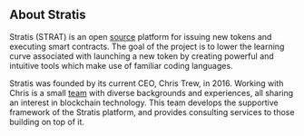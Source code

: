 ## About Stratis

Stratis (STRAT) is an open [source](https://github.com/stratisproject/StratisBitcoinFullNode) platform for issuing new tokens and executing smart contracts. The goal of the project is to lower the learning curve associated with launching a new token by creating powerful and intuitive tools which make use of familiar coding languages.

Stratis was founded by its current CEO, Chris Trew, in 2016. Working with Chris is a small [team](https://stratisplatform.com/team/) with diverse backgrounds and experiences, all sharing an interest in blockchain technology. This team develops the supportive framework of the Stratis platform, and provides consulting services to those building on top of it.

